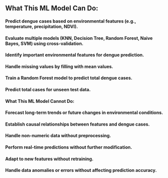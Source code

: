 ## What This ML Model Can Do:
#### Predict dengue cases based on environmental features (e.g., temperature, precipitation, NDVI).
#### Evaluate multiple models (KNN, Decision Tree, Random Forest, Naive Bayes, SVM) using cross-validation.
#### Identify important environmental features for dengue prediction.
#### Handle missing values by filling with mean values.
#### Train a Random Forest model to predict total dengue cases.
#### Predict total cases for unseen test data.
#### What This ML Model Cannot Do:
#### Forecast long-term trends or future changes in environmental conditions.
#### Establish causal relationships between features and dengue cases.
#### Handle non-numeric data without preprocessing.
#### Perform real-time predictions without further modification.
#### Adapt to new features without retraining.
#### Handle data anomalies or errors without affecting prediction accuracy.